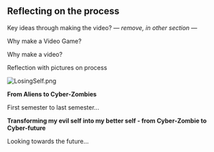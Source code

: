## Reflecting on the process

Key ideas through making the video? — _remove, in other section_ —

Why make a Video Game?

Why make a video?

Reflection with pictures on process

![LosingSelf.png]({{site.baseurl}}/LosingSelf.png)

**From Aliens to Cyber-Zombies**

First semester to last semester...

**Transforming my evil self into my better self - from Cyber-Zombie to Cyber-future**

Looking towards the future...
